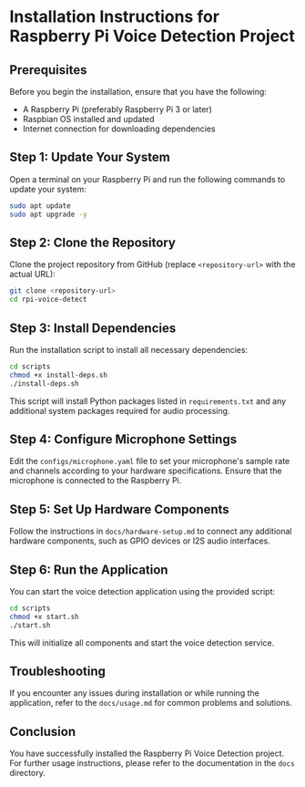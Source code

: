 # Installation Instructions for Raspberry Pi Voice Detection Project

## Prerequisites

Before you begin the installation, ensure that you have the following:

- A Raspberry Pi (preferably Raspberry Pi 3 or later)
- Raspbian OS installed and updated
- Internet connection for downloading dependencies

## Step 1: Update Your System

Open a terminal on your Raspberry Pi and run the following commands to update your system:

```bash
sudo apt update
sudo apt upgrade -y
```

## Step 2: Clone the Repository

Clone the project repository from GitHub (replace `<repository-url>` with the actual URL):

```bash
git clone <repository-url>
cd rpi-voice-detect
```

## Step 3: Install Dependencies

Run the installation script to install all necessary dependencies:

```bash
cd scripts
chmod +x install-deps.sh
./install-deps.sh
```

This script will install Python packages listed in `requirements.txt` and any additional system packages required for audio processing.

## Step 4: Configure Microphone Settings

Edit the `configs/microphone.yaml` file to set your microphone's sample rate and channels according to your hardware specifications. Ensure that the microphone is connected to the Raspberry Pi.

## Step 5: Set Up Hardware Components

Follow the instructions in `docs/hardware-setup.md` to connect any additional hardware components, such as GPIO devices or I2S audio interfaces.

## Step 6: Run the Application

You can start the voice detection application using the provided script:

```bash
cd scripts
chmod +x start.sh
./start.sh
```

This will initialize all components and start the voice detection service.

## Troubleshooting

If you encounter any issues during installation or while running the application, refer to the `docs/usage.md` for common problems and solutions.

## Conclusion

You have successfully installed the Raspberry Pi Voice Detection project. For further usage instructions, please refer to the documentation in the `docs` directory.